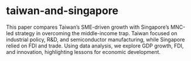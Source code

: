 # taiwan-and-singapore
This paper compares Taiwan’s SME-driven growth with Singapore’s MNC-led strategy in overcoming the middle-income trap. Taiwan focused on industrial policy, R&amp;D, and semiconductor manufacturing, while Singapore relied on FDI and trade. Using data analysis, we explore GDP growth, FDI, and innovation, highlighting lessons for economic development.
